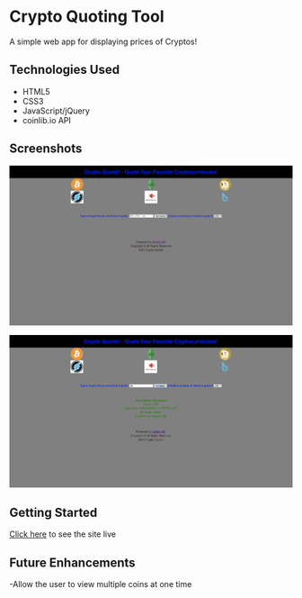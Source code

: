 # Crypto Quoting Tool
A simple web app for displaying prices of Cryptos!

## Technologies Used

- HTML5
- CSS3
- JavaScript/jQuery
- coinlib.io API

## Screenshots

![screenshot 1](https://github.com/dakota-d-bradbury/Crypto-Quoting-Tool/blob/master/Screen%20Shot%202021-11-02%20at%208.33.46%20PM.png)

![screenshot 2](https://github.com/dakota-d-bradbury/Crypto-Quoting-Tool/blob/master/Screen%20Shot%202021-11-02%20at%208.34.14%20PM.png)

## Getting Started

[Click here](https://crypo-quoter.netlify.app/) to see the site live

## Future Enhancements

-Allow the user to view multiple coins at one time